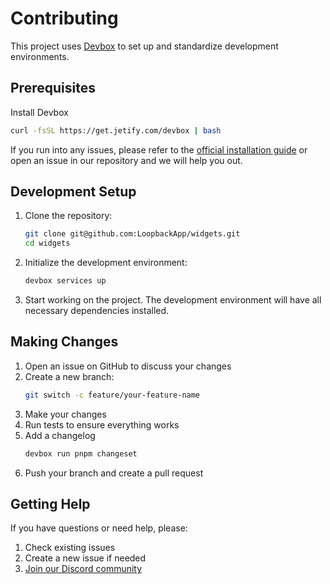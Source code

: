 # Contributing

This project uses [Devbox](https://www.jetify.com/devbox/) to set up and standardize development environments.

## Prerequisites

Install Devbox

```bash
curl -fsSL https://get.jetify.com/devbox | bash
```

If you run into any issues, please refer to the [official installation guide](https://www.jetpack.io/devbox/docs/installing_devbox/) or open an issue in our repository and we will help you out.

## Development Setup

1. Clone the repository:
   ```bash
   git clone git@github.com:LoopbackApp/widgets.git
   cd widgets
   ```
1. Initialize the development environment:
   ```bash
   devbox services up
   ```
1. Start working on the project. The development environment will have all necessary dependencies installed.

## Making Changes

1. Open an issue on GitHub to discuss your changes
1. Create a new branch:
   ```bash
   git switch -c feature/your-feature-name
   ```
1. Make your changes
1. Run tests to ensure everything works
1. Add a changelog
   ```bash
   devbox run pnpm changeset
   ```
1. Push your branch and create a pull request

## Getting Help

If you have questions or need help, please:

1. Check existing issues
2. Create a new issue if needed
3. [Join our Discord community](https://discord.gg/HDWMexr45t)
